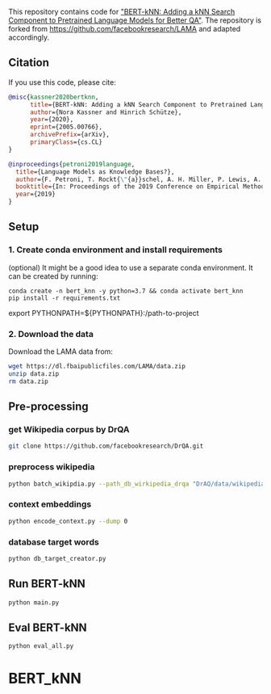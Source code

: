 This repository contains code for ["BERT-kNN: Adding a kNN Search Component to Pretrained Language Models for Better QA"](https://arxiv.org/pdf/2005.00766.pdf).
The repository is forked from https://github.com/facebookresearch/LAMA and adapted accordingly.

## Citation
If you use this code, please cite:
```bibtex
@misc{kassner2020bertknn,
      title={BERT-kNN: Adding a kNN Search Component to Pretrained Language Models for Better QA}, 
      author={Nora Kassner and Hinrich Schütze},
      year={2020},
      eprint={2005.00766},
      archivePrefix={arXiv},
      primaryClass={cs.CL}
}

@inproceedings{petroni2019language,
  title={Language Models as Knowledge Bases?},
  author={F. Petroni, T. Rockt{\"{a}}schel, A. H. Miller, P. Lewis, A. Bakhtin, Y. Wu and S. Riedel},
  booktitle={In: Proceedings of the 2019 Conference on Empirical Methods in Natural Language Processing (EMNLP), 2019},
  year={2019}
}
```
## Setup
### 1. Create conda environment and install requirements

(optional) It might be a good idea to use a separate conda environment. It can be created by running:
```
conda create -n bert_knn -y python=3.7 && conda activate bert_knn
pip install -r requirements.txt
```

export PYTHONPATH=${PYTHONPATH}:/path-to-project
### 2. Download the data
Download the LAMA data from:

```bash
wget https://dl.fbaipublicfiles.com/LAMA/data.zip
unzip data.zip
rm data.zip
```

## Pre-processing

### get Wikipedia corpus by DrQA
```bash
git clone https://github.com/facebookresearch/DrQA.git
```

### preprocess wikipedia
```bash
python batch_wikipdia.py --path_db_wirkipedia_drqa "DrAQ/data/wikipedia/docs.db"
```

### context embeddings
```bash
python encode_context.py --dump 0
```

### database target words
```bash
python db_target_creator.py
```

## Run BERT-kNN
```bash
python main.py
```

## Eval BERT-kNN
```bash
python eval_all.py
```
# BERT_kNN
